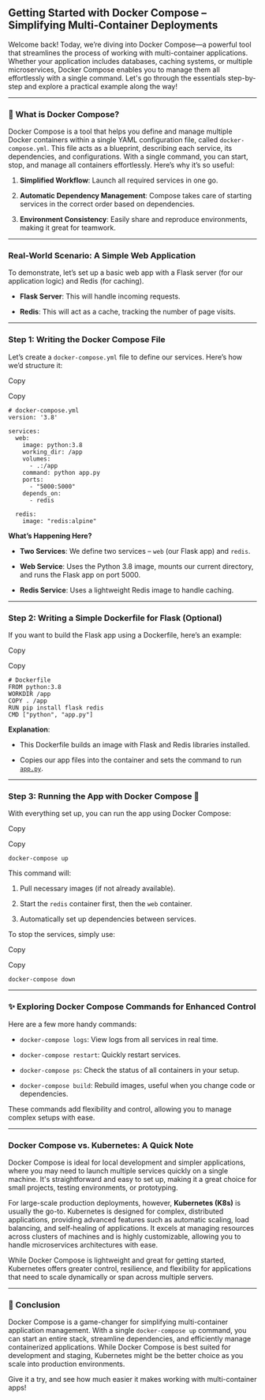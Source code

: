 
## Getting Started with Docker Compose – Simplifying Multi-Container Deployments





Welcome back! Today, we’re diving into Docker Compose—a powerful tool that streamlines the process of working with multi-container applications. Whether your application includes databases, caching systems, or multiple microservices, Docker Compose enables you to manage them all effortlessly with a single command. Let's go through the essentials step-by-step and explore a practical example along the way!

----------

### [](https://100daysdevops.hashnode.dev/day-21-of-100-days-getting-started-with-docker-compose-simplifying-multi-container-deployments#heading-what-is-docker-compose "Permalink")🚀 What is Docker Compose?

Docker Compose is a tool that helps you define and manage multiple Docker containers within a single YAML configuration file, called  `docker-compose.yml`. This file acts as a blueprint, describing each service, its dependencies, and configurations. With a single command, you can start, stop, and manage all containers effortlessly. Here’s why it’s so useful:

1.  **Simplified Workflow**: Launch all required services in one go.
    
2.  **Automatic Dependency Management**: Compose takes care of starting services in the correct order based on dependencies.
    
3.  **Environment Consistency**: Easily share and reproduce environments, making it great for teamwork.
    

----------

### [](https://100daysdevops.hashnode.dev/day-21-of-100-days-getting-started-with-docker-compose-simplifying-multi-container-deployments#heading-real-world-scenario-a-simple-web-application "Permalink")Real-World Scenario: A Simple Web Application

To demonstrate, let’s set up a basic web app with a Flask server (for our application logic) and Redis (for caching).

-   **Flask Server**: This will handle incoming requests.
    
-   **Redis**: This will act as a cache, tracking the number of page visits.
    

----------

### [](https://100daysdevops.hashnode.dev/day-21-of-100-days-getting-started-with-docker-compose-simplifying-multi-container-deployments#heading-step-1-writing-the-docker-compose-file "Permalink")Step 1: Writing the Docker Compose File

Let’s create a  `docker-compose.yml`  file to define our services. Here’s how we’d structure it:

Copy

Copy

```
# docker-compose.yml
version: '3.8'

services:
  web:
    image: python:3.8
    working_dir: /app
    volumes:
      - .:/app
    command: python app.py
    ports:
      - "5000:5000"
    depends_on:
      - redis

  redis:
    image: "redis:alpine"

```

**What’s Happening Here?**

-   **Two Services**: We define two services –  `web`  (our Flask app) and  `redis`.
    
-   **Web Service**: Uses the Python 3.8 image, mounts our current directory, and runs the Flask app on port 5000.
    
-   **Redis Service**: Uses a lightweight Redis image to handle caching.
    

----------

### [](https://100daysdevops.hashnode.dev/day-21-of-100-days-getting-started-with-docker-compose-simplifying-multi-container-deployments#heading-step-2-writing-a-simple-dockerfile-for-flask-optional "Permalink")Step 2: Writing a Simple Dockerfile for Flask (Optional)

If you want to build the Flask app using a Dockerfile, here’s an example:

Copy

Copy

```
# Dockerfile
FROM python:3.8
WORKDIR /app
COPY . /app
RUN pip install flask redis
CMD ["python", "app.py"]

```

**Explanation**:

-   This Dockerfile builds an image with Flask and Redis libraries installed.
    
-   Copies our app files into the container and sets the command to run  [`app.py`](http://app.py/).
    

----------

### [](https://100daysdevops.hashnode.dev/day-21-of-100-days-getting-started-with-docker-compose-simplifying-multi-container-deployments#heading-step-3-running-the-app-with-docker-compose "Permalink")Step 3: Running the App with Docker Compose 🚀

With everything set up, you can run the app using Docker Compose:

Copy

Copy

```
docker-compose up

```

This command will:

1.  Pull necessary images (if not already available).
    
2.  Start the  `redis`  container first, then the  `web`  container.
    
3.  Automatically set up dependencies between services.
    

To stop the services, simply use:

Copy

Copy

```
docker-compose down

```

----------

### [](https://100daysdevops.hashnode.dev/day-21-of-100-days-getting-started-with-docker-compose-simplifying-multi-container-deployments#heading-exploring-docker-compose-commands-for-enhanced-control "Permalink")✨ Exploring Docker Compose Commands for Enhanced Control

Here are a few more handy commands:

-   `docker-compose logs`: View logs from all services in real time.
    
-   `docker-compose restart`: Quickly restart services.
    
-   `docker-compose ps`: Check the status of all containers in your setup.
    
-   `docker-compose build`: Rebuild images, useful when you change code or dependencies.
    

These commands add flexibility and control, allowing you to manage complex setups with ease.

----------

### [](https://100daysdevops.hashnode.dev/day-21-of-100-days-getting-started-with-docker-compose-simplifying-multi-container-deployments#heading-docker-compose-vs-kubernetes-a-quick-note "Permalink")**Docker Compose vs. Kubernetes: A Quick Note**

Docker Compose is ideal for local development and simpler applications, where you may need to launch multiple services quickly on a single machine. It's straightforward and easy to set up, making it a great choice for small projects, testing environments, or prototyping.

For large-scale production deployments, however,  **Kubernetes (K8s)**  is usually the go-to. Kubernetes is designed for complex, distributed applications, providing advanced features such as automatic scaling, load balancing, and self-healing of applications. It excels at managing resources across clusters of machines and is highly customizable, allowing you to handle microservices architectures with ease.

While Docker Compose is lightweight and great for getting started, Kubernetes offers greater control, resilience, and flexibility for applications that need to scale dynamically or span across multiple servers.

----------

### [](https://100daysdevops.hashnode.dev/day-21-of-100-days-getting-started-with-docker-compose-simplifying-multi-container-deployments#heading-conclusion "Permalink")🎉 Conclusion

Docker Compose is a game-changer for simplifying multi-container application management. With a single  `docker-compose up`  command, you can start an entire stack, streamline dependencies, and efficiently manage containerized applications. While Docker Compose is best suited for development and staging, Kubernetes might be the better choice as you scale into production environments.

Give it a try, and see how much easier it makes working with multi-container apps!
